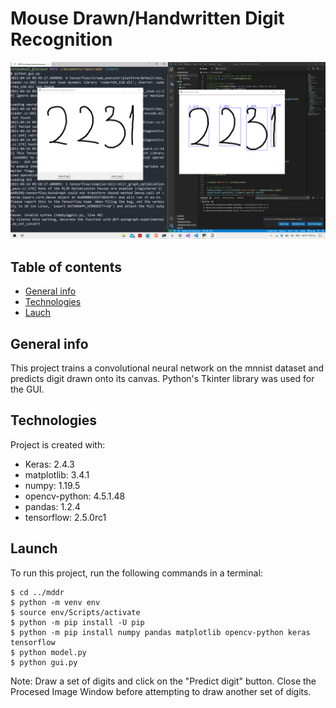 # Mouse Drawn/Handwritten Digit Recognition
![Algorithm schema](./images/mddr_screenshot.png)

## Table of contents
* [General info](#general-info)
* [Technologies](#technologies)
* [Lauch](#launch)

## General info
This project trains a convolutional neural network on the mnnist dataset and predicts digit drawn onto its canvas. Python's Tkinter library was used for the GUI.
	
## Technologies
Project is created with:
* Keras: 2.4.3
* matplotlib: 3.4.1
* numpy: 1.19.5
* opencv-python: 4.5.1.48
* pandas: 1.2.4
* tensorflow: 2.5.0rc1
	
## Launch
To run this project, run the following commands in a terminal:

```
$ cd ../mddr
$ python -m venv env
$ source env/Scripts/activate
$ python -m pip install -U pip
$ python -m pip install numpy pandas matplotlib opencv-python keras tensorflow
$ python model.py
$ python gui.py
```

Note: Draw a set of digits and click on the "Predict digit" button. Close the Procesed Image Window before attempting to draw another set of digits.
